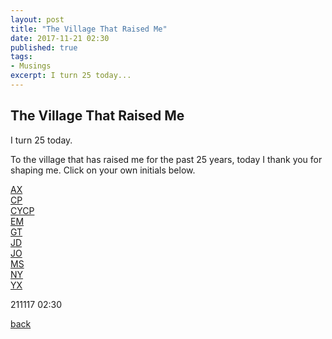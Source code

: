 ```yaml
---
layout: post
title: "The Village That Raised Me"
date: 2017-11-21 02:30
published: true
tags:
- Musings
excerpt: I turn 25 today...
---
```


## [](#header-2)The Village That Raised Me

I turn 25 today.

To the village that has raised me for the past 25 years, today I thank you for shaping me. Click on your own initials below.

[AX](/)</br>
[CP](/)</br>
[CYCP](/)</br>
[EM](/)</br>
[GT](/)</br>
[JD](/)</br>
[JO](/)</br>
[MS](/)</br>
[NY](/)</br>
[YX](/)

211117 02:30

[back](/index)
